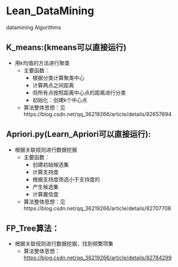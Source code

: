 # Lean_DataMining
datamining Algorithms

## K_means:(kmeans可以直接运行)
* 用k均值的方法进行聚类
  - 主要函数：
    + 根据分类计算聚类中心
    + 计算两点之间距离
    + 将所有点按照距离中心点的距离进行分类
    + 初始化：创建k个中心点
  - 算法整体思想：见https://blog.csdn.net/qq_36219266/article/details/82657694
## Apriori.py(Learn_Apriori可以直接运行):
* 根据关联规则进行数据挖掘
  - 主要函数：
    + 创建初始候选集
    + 计算支持度
    + 根据支持度筛选小于支持度的
    + 产生候选集
    + 计算置信度
  - 算法整体思想：见https://blog.csdn.net/qq_36219266/article/details/82707708
## FP_Tree算法：
* 根据关联规则进行数据挖掘，找到频繁项集
  - 算法整体思想：https://blog.csdn.net/qq_36219266/article/details/82784299
          
    
